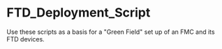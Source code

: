 # FTD_Deployment_Script
Use these scripts as a basis for a "Green Field" set up of an FMC and its FTD devices.
